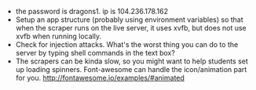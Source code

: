 - the password is dragons1. ip is 104.236.178.162
- Setup an app structure (probably using environment variables) so that when the scraper runs on the live server, it uses xvfb, but does not use xvfb when running locally. 
- Check for injection attacks. What's the worst thing you can do to the server by typing shell commands in the text box?
- The scrapers can be kinda slow, so you might want to help students set up loading spinners. Font-awesome can handle the icon/animation part for you. http://fontawesome.io/examples/#animated

